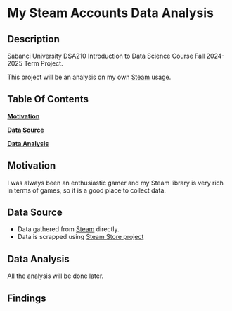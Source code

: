 # My Steam Accounts Data Analysis 

## Description
Sabanci University DSA210 Introduction to Data Science Course Fall 2024-2025 Term Project.

This project will be an analysis on my own <a href="https://store.steampowered.com/" target="_blank">Steam</a> usage.

## Table Of Contents 
**[Motivation](#motivation)**  

**[Data Source](#data-source)** 

**[Data Analysis](#data-analysis)**

## Motivation 
I was always been an enthusiastic gamer and my Steam library is very rich in terms of games, so it is a good place to collect data.

## Data Source 
- Data gathered from <a href="https://store.steampowered.com/" target="_blank">Steam</a> directly.
- Data is scrapped using  [Steam Store project](https://github.com/nik-davis/steam-data-science-project)   

## Data Analysis
All the analysis will be done later. 

## Findings

